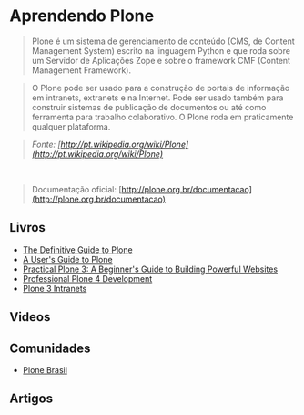 # Aprendendo Plone

>Plone é um sistema de gerenciamento de conteúdo (CMS, de Content Management System) escrito na linguagem Python e que roda sobre um Servidor de Aplicações Zope e sobre o framework CMF (Content Management Framework).

>O Plone pode ser usado para a construção de portais de informação em intranets, extranets e na Internet. Pode ser usado também para construir sistemas de publicação de documentos ou até como ferramenta para trabalho colaborativo. O Plone roda em praticamente qualquer plataforma.

>*Fonte: [http://pt.wikipedia.org/wiki/Plone](http://pt.wikipedia.org/wiki/Plone)*

<br>

> Documentação oficial: [http://plone.org.br/documentacao](http://plone.org.br/documentacao)


## Livros
* [The Definitive Guide to Plone](http://www.apress.com/9781430218937)
* [A User's Guide to Plone](http://www.enfoldsystems.com/support/a-users-guide-to-plone.html)
* [Practical Plone 3: A Beginner's Guide to Building Powerful Websites](http://www.packtpub.com/practical-plone-3-beginners-guide-to-building-powerful-websites/book)
* [Professional Plone 4 Development](http://www.packtpub.com/professional-plone-4-development/book)
* [Plone 3 Intranets](https://www.packtpub.com/plone-3-intranets/book)

## Videos

## Comunidades
* [Plone Brasil](http://plone.org.br/)

## Artigos
